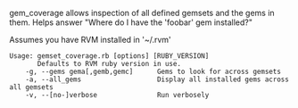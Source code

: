 gem_coverage allows inspection of all defined gemsets and the gems in them.  Helps answer "Where do I have the 'foobar' gem installed?"

Assumes you have RVM installed in '~/.rvm'

    Usage: gemset_coverage.rb [options] [RUBY_VERSION]
           Defaults to RVM ruby version in use.
        -g, --gems gema[,gemb,gemc]      Gems to look for across gemsets
        -a, --all_gems                   Display all installed gems across all gemsets
        -v, --[no-]verbose               Run verbosely

